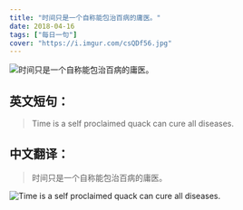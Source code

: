 ```yaml
---
title: "时间只是一个自称能包治百病的庸医。"
date: 2018-04-16
tags: ["每日一句"]
cover: "https://i.imgur.com/csQDf56.jpg"
---
```


![时间只是一个自称能包治百病的庸医。](https://i.imgur.com/opUTbaf.jpg)

## 英文短句：
> Time is a self proclaimed quack can cure all diseases.

<!--more-->

## 中文翻译：
> 时间只是一个自称能包治百病的庸医。

![Time is a self proclaimed quack can cure all diseases.](https://i.imgur.com/e5ih2xu.jpg)

